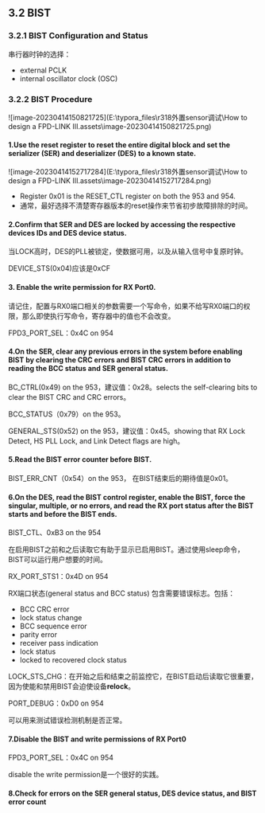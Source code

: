 ## 3.2 BIST

### 3.2.1 BIST Configuration and Status

串行器时钟的选择：

- external PCLK
- internal oscillator clock (OSC)

### 3.2.2 BIST Procedure

![image-20230414150821725](E:\typora_files\r318外置sensor调试\How to design a FPD-LINK III.assets\image-20230414150821725.png)

#### 1.Use the reset register to reset the entire digital block and set the serializer (SER) and deserializer (DES) to a known state.

![image-20230414152717284](E:\typora_files\r318外置sensor调试\How to design a FPD-LINK III.assets\image-20230414152717284.png)

- Register 0x01 is the RESET_CTL register on both the 953 and 954.
- 通常，最好选择不清楚寄存器版本的reset操作来节省初步故障排除的时间。

#### 2.Confirm that SER and DES are locked by accessing the respective devices IDs and DES device status.

当LOCK高时，DES的PLL被锁定，使数据可用，以及从输入信号中复原时钟。

DEVICE_STS(0x04)应该是0xCF

#### 3. Enable the write permission for RX Port0.

请记住，配置与RX0端口相关的参数需要一个写命令，如果不给写RX0端口的权限，那么即使执行写命令，寄存器中的值也不会改变。

FPD3_PORT_SEL：0x4C on 954

#### 4.On the SER, clear any previous errors in the system before enabling BIST by clearing the CRC errors and BIST CRC errors in addition to reading the BCC status and SER general status.

BC_CTRL(0x49) on the 953，建议值：0x28。selects the self-clearing bits to clear the BIST CRC and CRC errors。

BCC_STATUS（0x79）on the 953。

GENERAL_STS(0x52) on the 953，建议值：0x45。showing that RX Lock Detect, HS PLL Lock, and Link Detect flags are high。

#### 5.Read the BIST error counter before BIST.

BIST_ERR_CNT（0x54）on the 953， 在BIST结束后的期待值是0x01。

#### 6.On the DES, read the BIST control register, enable the BIST, force the singular, multiple, or no errors, and read the RX port status after the BIST starts and before the BIST ends.

BIST_CTL、0xB3 on the  954

在启用BIST之前和之后读取它有助于显示已启用BIST。通过使用sleep命令，BIST可以运行用户想要的时间。

RX_PORT_STS1：0x4D on 954

RX端口状态(general status and BCC status) 包含需要错误标志。包括：

- BCC CRC error
- lock status change
- BCC sequence error
- parity error
- receiver pass indication
- lock status
- locked to recovered clock status

LOCK_STS_CHG：在开始之后和结束之前监控它，在BIST启动后读取它很重要，因为使能和禁用BIST会迫使设备**relock**。

PORT_DEBUG：0xD0 on 954

可以用来测试错误检测机制是否正常。

#### 7.Disable the BIST and write permissions of RX Port0

FPD3_PORT_SEL：0x4C on 954

disable the write permission是一个很好的实践。

#### 8.Check for errors on the SER general status, DES device status, and BIST error count

